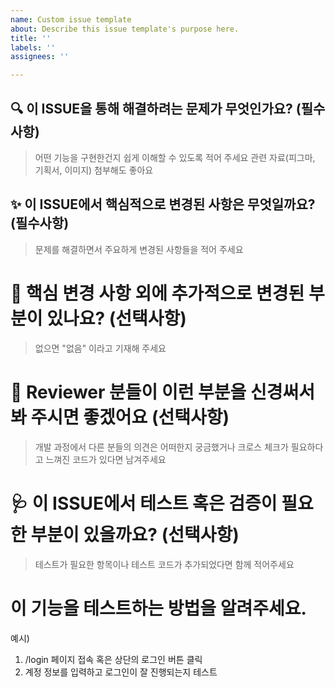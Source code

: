 ```yaml
---
name: Custom issue template
about: Describe this issue template's purpose here.
title: ''
labels: ''
assignees: ''

---
```


## 🔍️ 이 ISSUE을 통해 해결하려는 문제가 무엇인가요? (필수사항)

> 어떤 기능을 구현한건지 쉽게 이해할 수 있도록 적어 주세요
관련 자료(피그마, 기획서, 이미지) 첨부해도 좋아요
> 


## ✨ 이 ISSUE에서 핵심적으로 변경된 사항은 무엇일까요? (필수사항)

> 문제를 해결하면서 주요하게 변경된 사항들을 적어 주세요
> 


# 🔖 핵심 변경 사항 외에 추가적으로 변경된 부분이 있나요? (선택사항)

> 없으면 "없음" 이라고 기재해 주세요
> 


# 🙏 Reviewer 분들이 이런 부분을 신경써서 봐 주시면 좋겠어요 (선택사항)

> 개발 과정에서 다른 분들의 의견은 어떠한지 궁금했거나 크로스 체크가 필요하다고 느껴진 코드가 있다면 남겨주세요
> 

# 🩺 이 ISSUE에서 테스트 혹은 검증이 필요한 부분이 있을까요? (선택사항)

> 테스트가 필요한 항목이나 테스트 코드가 추가되었다면 함께 적어주세요
>

# 이 기능을 테스트하는 방법을 알려주세요.


예시)
1. /login 페이지 접속 혹은 상단의 로그인 버튼 클릭
2. 계정 정보를 입력하고 로그인이 잘 진행되는지 테스트
